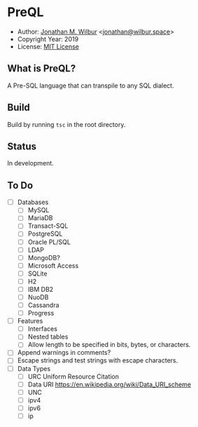 # PreQL

* Author: [Jonathan M. Wilbur](https://jonathan.wilbur.space) <[jonathan@wilbur.space](mailto:jonathan@wilbur.space)>
* Copyright Year: 2019
* License: [MIT License](https://mit-license.org/)

## What is PreQL?

A Pre-SQL language that can transpile to any SQL dialect.

## Build

Build by running `tsc` in the root directory.

## Status

In development.

## To Do

- [ ] Databases
  - [ ] MySQL
  - [ ] MariaDB
  - [ ] Transact-SQL
  - [ ] PostgreSQL
  - [ ] Oracle PL/SQL
  - [ ] LDAP
  - [ ] MongoDB?
  - [ ] Microsoft Access
  - [ ] SQLite
  - [ ] H2
  - [ ] IBM DB2
  - [ ] NuoDB
  - [ ] Cassandra
  - [ ] Progress
- [ ] Features
  - [ ] Interfaces
  - [ ] Nested tables
  - [ ] Allow length to be specified in bits, bytes, or characters.
- [ ] Append warnings in comments?
- [ ] Escape strings and test strings with escape characters.
- [ ] Data Types
  - [ ] URC Uniform Resource Citation
  - [ ] Data URI https://en.wikipedia.org/wiki/Data_URI_scheme
  - [ ] UNC
  - [ ] ipv4
  - [ ] ipv6
  - [ ] ip